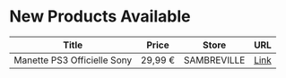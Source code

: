 # New Products Available

| Title | Price | Store | URL |
|---|---|---|---|
| Manette PS3 Officielle Sony | 29,99 € | SAMBREVILLE | [Link](https://www.cashconverters.be/fr/accessoires-jeux-video/696048-manette-ps3-officielle-sony.html) |
